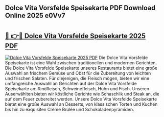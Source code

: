 ## Dolce Vita Vorsfelde Speisekarte PDF Download Online 2025 e0Vv7

# <h2><a href="http://gc9g8q.nevu.top/?p=Dolce+Vita+Vorsfelde+Speisekarte">🔗 👉🔴 Dolce Vita Vorsfelde Speisekarte 2025 PDF</a></h2>

[![Dolce Vita Vorsfelde Speisekarte 2025 PDF](https://i.imgur.com/dBaPXMq.png)](http://gc9g8q.nevu.top/?p=Dolce+Vita+Vorsfelde+Speisekarte)
Die Dolce Vita Vorsfelde Speisekarte ist eine Wahl zwischen traditionellen und modernen Gerichten. Die Dolce Vita Vorsfelde Speisekarte unseres Restaurants bietet eine große Auswahl an frischem Gemüse und Obst für die Zubereitung von leichten und frischen Salaten. Für diejenigen, die Fleisch mögen, bieten wir eine umfangreiche Auswahl an Gerichten auf der Dolce Vita Vorsfelde Speisekarte an: Rindfleisch, Schweinefleisch, Huhn und Fisch. Unseren Auserwählten bieten wir köstliche Gerichte wie Schaschlik und Steak an, die auf dem Feuer zubereitet werden. Unsere Dolce Vita Vorsfelde Speisekarte bietet eine große Auswahl an Desserts, von klassischen Torten und Kuchen bis hin zu exquisiten Crème Brûlée und Schokoladenpyramiden.
